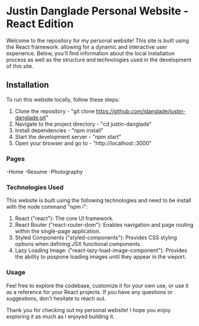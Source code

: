 # Justin Danglade Personal Website - React Edition

Welcome to the repository for my personal website! This site is built using the React framework.
allowing for a dynamic and interactive user experience. Below, you'll find information about the
local installation process as well as the structure and technologies used in the development of
this site.

## Installation

To run this website locally, follow these steps:

1. Clone the repository - "git clone https://github.com/jdanglade/justin-danglade.git"
2. Navigate to the project directory - "cd justin-danglade"
3. Install dependencies - "npm install"
4. Start the development server - "npm start"
5. Open your browser and go to - "http://localhost::3000"

### Pages

-Home
-Resume
-Photography

### Technologies Used

This website is built using the following technologies and need to be install with the node command "npm i":

1. React ("react"): The core UI framework.
2. React Router ("react-router-dom"): Enables navigation and page routing within the single-page application.
3. Styled Components ("styled-components"): Provides CSS styling options when defining JSX functional components.
4. Lazy Loading Image: ("react-lazy-load-image-component"): Provides the ability to pospone loading images until they
   appear in the vieport.

### Usage

Feel free to explore the codebase, customize it for your own use, or use it as a reference for your React projects. If you have any questions or suggestions, don't hesitate to reach out.

Thank you for checking out my personal website! I hope you enjoy exploring it as much as I enjoyed building it.